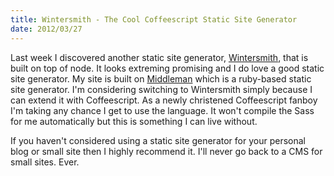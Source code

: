 ```yaml
--- 
title: Wintersmith - The Cool Coffeescript Static Site Generator
date: 2012/03/27
---
```


Last week I discovered another static site generator, [Wintersmith](http://jnordberg.github.com/wintersmith/), that is built on top of node. It looks extreming promising and I do love a good static site generator. My site is built on [Middleman](http://middlemanapp.com/) which is a ruby-based static site generator. I'm considering switching to Wintersmith simply because I can extend it with Coffeescript. As a newly christened Coffeescript fanboy I'm taking any chance I get to use the language. It won't compile the Sass for me automatically but this is something I can live without.

If you haven't considered using a static site generator for your personal blog or small site then I highly recommend it. I'll never go back to a CMS for small sites. Ever.